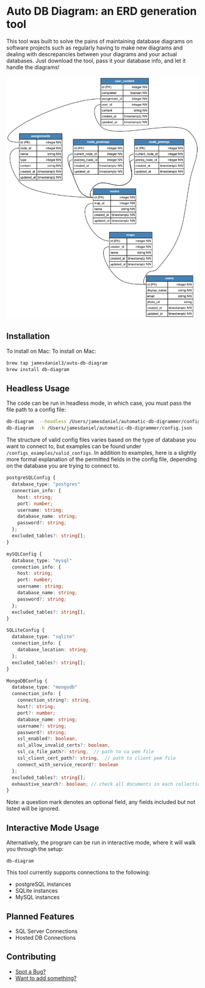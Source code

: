 # Auto DB Diagram: an ERD generation tool

This tool was built to solve the pains of maintaining database diagrams on software projects such as regularly having to make new diagrams and dealing with descrepancies between your diagrams and your actual databases. Just download the tool, pass it your database info, and let it handle the diagrams!

![Example of a generated PNG](ERD.png)

## Installation

To install on Mac:
To install on Mac:

```bash
brew tap jamesdaniel3/auto-db-diagram
brew install db-diagram
```

## Headless Usage

The code can be run in headless mode, in which case, you must pass the file path to a config file:

```bash
db-diagram  --headless /Users/jamesdaniel/automatic-db-digrammer/config.json
db-diagram  -h /Users/jamesdaniel/automatic-db-digrammer/config.json
```

The structure of valid config files varies based on the type of database you want to connect to, but examples can be found under `/configs_examples/valid_configs`. In addition to examples, here is a slightly more formal explanation of the permitted fields in the config file, depending on the database you are trying to connect to.

```TypeScript
postgreSQLConfig {
  database_type: "postgres"
  connection_info: {
    host: string;
    port: number;
    username: string;
    database_name: string;
    password?: string;
  };
  excluded_tables?: string[];
}
```

```TypeScript
mySQLConfig {
  database_type: "mysql"
  connection_info: {
    host: string;
    port: number;
    username: string;
    database_name: string;
    password?: string;
  };
  excluded_tables?: string[];
}
```

```TypeScript
SQLiteConfig {
  database_type: "sqlite"
  connection_info: {
    database_location: string;
  };
  excluded_tables?: string[];
}
```

```TypeScript
MongoDBConfig {
  database_type: "mongodb"
  connection_info: {
    connection_string?: string,
    host?: string;
    port?: number;
    database_name: string;
    username?: string;
    password?: string;
    ssl_enabled?: boolean,
    ssl_allow_invalid_certs?: boolean,  
    ssl_ca_file_path?: string,  // path to ca pem file
    ssl_client_cert_path?: string,  // path to client pem file
    connect_with_service_record?: boolean
  };
  excluded_tables?: string[];
  exhaustive_search?: boolean; // check all documents in each collection rather than a maximum of the most recent 100
}
```

Note: a question mark denotes an optional field, any fields included but not listed will be ignored.

## Interactive Mode Usage

Alternatively, the program can be run in interactive mode, where it will walk you through the setup:

```
db-diagram
```

This tool currently supports connections to the following:

- postgreSQL instances
- SQLite instances
- MySQL instances

## Planned Features

- SQL Server Connections
- Hosted DB Connections

## Contributing

- [Spot a Bug?](https://github.com/jamesdaniel3/auto-db-diagram/issues)
- [Want to add something?](https://github.com/jamesdaniel3/auto-db-diagram/pulls)
